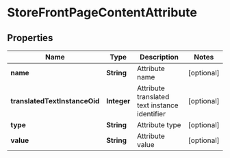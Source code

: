 
# StoreFrontPageContentAttribute

## Properties
Name | Type | Description | Notes
------------ | ------------- | ------------- | -------------
**name** | **String** | Attribute name |  [optional]
**translatedTextInstanceOid** | **Integer** | Attribute translated text instance identifier |  [optional]
**type** | **String** | Attribute type |  [optional]
**value** | **String** | Attribute value |  [optional]



